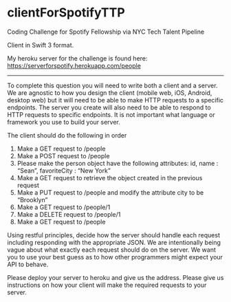 # clientForSpotifyTTP
Coding Challenge for Spotify Fellowship via NYC Tech Talent Pipeline

Client in Swift 3 format.

My heroku server for the challenge is found here: https://serverforspotify.herokuapp.com/people

---

To complete this question you will need to write both a client and a server. We are agnostic to how you design the client (mobile web, iOS, Android, desktop web) but it will need to be able to make HTTP requests to a specific endpoints.  The server you create will also need to be able to respond to HTTP requests to specific endpoints.  It is not important what language or framework you use to build your server.

The client should do the following in order
1. Make a GET request to /people
2. Make a POST request to /people
3. Please make the person object have the following attributes: id, name : “Sean”, favoriteCity : “New York”
4. Make a GET request to retrieve the object created in the previous request
5. Make a PUT request to /people and modify the attribute city to be “Brooklyn”
6. Make a GET request to /people/1
7. Make a DELETE request to /people/1
8. Make a GET request to /people

Using restful principles, decide how the server should handle each request including responding with the appropriate JSON.  We are intentionally being vague about what exactly each request should do on the server.  We want you to use your best guess as to how other programmers might expect your API to behave.

Please deploy your server to heroku and give us the address.  Please give us instructions on how your client will make the required requests to your server.
